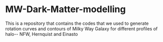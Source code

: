 # MW-Dark-Matter-modelling
This is a repository that contains the codes that we used to generate rotation curves and contours of Milky Way Galaxy for different profiles of halo-- NFW, Hernquist and Einasto
